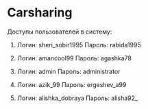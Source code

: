 # Carsharing

Доступы пользователей в систему:
1) Логин: sheri_sobir1995 
   Пароль: rabida1995

2) Логин: amancool99
   Пароль: agashka78

3) Логин: admin
   Пароль: administrator

4) Логин: azik_99
   Пароль: ergeshev_a99

5) Логин: alishka_dobraya
   Пароль: alisha92_
